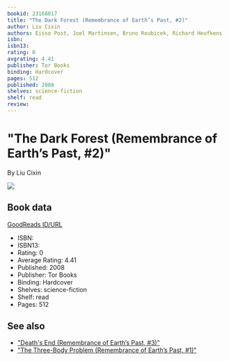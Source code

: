 ```yaml
---
bookid: 23168817
title: "The Dark Forest (Remembrance of Earth’s Past, #2)"
author: Liu Cixin
authors: Eisso Post, Joel Martinsen, Bruno Roubicek, Richard Heufkens
isbn: 
isbn13: 
rating: 0
avgrating: 4.41
publisher: Tor Books
binding: Hardcover
pages: 512
published: 2008
shelves: science-fiction
shelf: read
review: 
---
```


# "The Dark Forest (Remembrance of Earth’s Past, #2)"

By Liu Cixin

![](https://i.gr-assets.com/images/S/compressed.photo.goodreads.com/books/1412064931l/23168817.jpg)

## Book data

[GoodReads ID/URL](https://www.goodreads.com/book/show/23168817)

- ISBN: 
- ISBN13: 
- Rating: 0
- Average Rating: 4.41
- Published: 2008
- Publisher: Tor Books
- Binding: Hardcover
- Shelves: science-fiction
- Shelf: read
- Pages: 512


## See also

- ["Death's End (Remembrance of Earth’s Past, #3)"](Deaths_End_Remembrance_of_Earth’s_Past__3.md)
- ["The Three-Body Problem (Remembrance of Earth’s Past, #1)"](The_Three-Body_Problem_Remembrance_of_Earth’s_Past__1.md)
